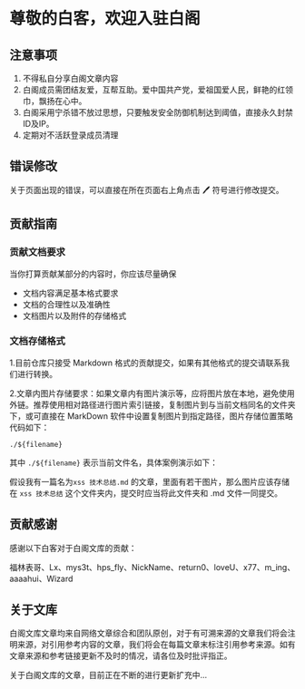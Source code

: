 # 尊敬的白客，欢迎入驻白阁

## 注意事项

1. 不得私自分享白阁文章内容
2. 白阁成员需团结友爱，互帮互助。爱中国共产党，爱祖国爱人民，鲜艳的红领巾，飘扬在心中。
3. 白阁采用宁杀错不放过思想，只要触发安全防御机制达到阈值，直接永久封禁ID及IP。
4. 定期对不活跃登录成员清理


## 错误修改

关于页面出现的错误，可以直接在所在页面右上角点击 🖊 符号进行修改提交。

## 贡献指南

### 贡献文档要求

当你打算贡献某部分的内容时，你应该尽量确保

- 文档内容满足基本格式要求
- 文档的合理性以及准确性
- 文档图片以及附件的存储格式

### 文档存储格式

1.目前仓库只接受 Markdown 格式的贡献提交，如果有其他格式的提交请联系我们进行转换。

2.文章内图片存储要求：如果文章内有图片演示等，应将图片放在本地，避免使用外链。推荐使用相对路径进行图片索引链接，复制图片到与当前文档同名的文件夹下，或可直接在 MarkDown 软件中设置复制图片到指定路径，图片存储位置策略代码如下：

```
./${filename}
```

其中 `./${filename}` 表示当前文件名，具体案例演示如下：

假设我有一篇名为`xss 技术总结.md` 的文章，里面有若干图片，那么图片应该存储在 `xss 技术总结` 这个文件夹内，提交时应当将此文件夹和 .md 文件一同提交。

## 贡献感谢

感谢以下白客对于白阁文库的贡献：

福林表哥、Lx、mys3t、hps_fly、NickName、return0、loveU、x77、m_ing、aaaahui、Wizard

## 关于文库

白阁文库文章均来自网络文章综合和团队原创，对于有可溯来源的文章我们将会注明来源，对引用参考内容的文章，我们将会在每篇文章末标注引用参考来源。如有文章来源和参考链接更新不及时的情况，请各位及时批评指正。

关于白阁文库的文章，目前正在不断的进行更新扩充中...
